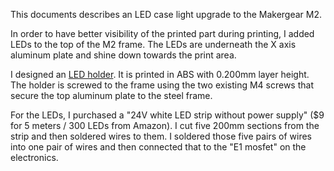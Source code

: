 This documents describes an LED case light upgrade to the Makergear
M2.

In order to have better visibility of the printed part during
printing, I added LEDs to the top of the M2 frame.  The LEDs are
underneath the X axis aluminum plate and shine down towards the print
area.

I designed an [LED holder](m2-led-holder.stl).  It is printed in ABS
with 0.200mm layer height.  The holder is screwed to the frame using
the two existing M4 screws that secure the top aluminum plate to the
steel frame.

For the LEDs, I purchased a "24V white LED strip without power supply"
($9 for 5 meters / 300 LEDs from Amazon).  I cut five 200mm sections
from the strip and then soldered wires to them.  I soldered those five
pairs of wires into one pair of wires and then connected that to the
"E1 mosfet" on the electronics.
